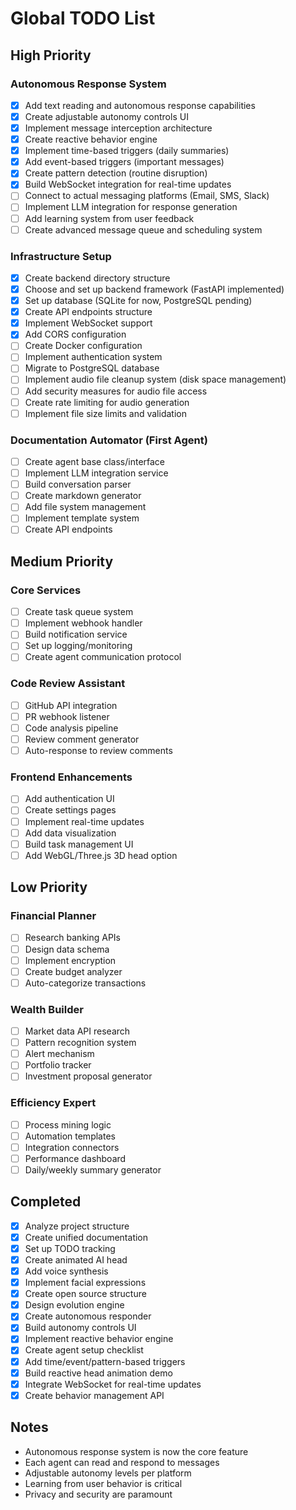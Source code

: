 # Global TODO List

## High Priority

### Autonomous Response System
- [x] Add text reading and autonomous response capabilities
- [x] Create adjustable autonomy controls UI
- [x] Implement message interception architecture
- [x] Create reactive behavior engine
- [x] Implement time-based triggers (daily summaries)
- [x] Add event-based triggers (important messages)
- [x] Create pattern detection (routine disruption)
- [x] Build WebSocket integration for real-time updates
- [ ] Connect to actual messaging platforms (Email, SMS, Slack)
- [ ] Implement LLM integration for response generation
- [ ] Add learning system from user feedback
- [ ] Create advanced message queue and scheduling system

### Infrastructure Setup
- [x] Create backend directory structure
- [x] Choose and set up backend framework (FastAPI implemented)
- [x] Set up database (SQLite for now, PostgreSQL pending)
- [x] Create API endpoints structure
- [x] Implement WebSocket support
- [x] Add CORS configuration
- [ ] Create Docker configuration
- [ ] Implement authentication system
- [ ] Migrate to PostgreSQL database
- [ ] Implement audio file cleanup system (disk space management)
- [ ] Add security measures for audio file access
- [ ] Create rate limiting for audio generation
- [ ] Implement file size limits and validation

### Documentation Automator (First Agent)
- [ ] Create agent base class/interface
- [ ] Implement LLM integration service
- [ ] Build conversation parser
- [ ] Create markdown generator
- [ ] Add file system management
- [ ] Implement template system
- [ ] Create API endpoints

## Medium Priority

### Core Services
- [ ] Create task queue system
- [ ] Implement webhook handler
- [ ] Build notification service
- [ ] Set up logging/monitoring
- [ ] Create agent communication protocol

### Code Review Assistant
- [ ] GitHub API integration
- [ ] PR webhook listener
- [ ] Code analysis pipeline
- [ ] Review comment generator
- [ ] Auto-response to review comments

### Frontend Enhancements
- [ ] Add authentication UI
- [ ] Create settings pages
- [ ] Implement real-time updates
- [ ] Add data visualization
- [ ] Build task management UI
- [ ] Add WebGL/Three.js 3D head option

## Low Priority

### Financial Planner
- [ ] Research banking APIs
- [ ] Design data schema
- [ ] Implement encryption
- [ ] Create budget analyzer
- [ ] Auto-categorize transactions

### Wealth Builder
- [ ] Market data API research
- [ ] Pattern recognition system
- [ ] Alert mechanism
- [ ] Portfolio tracker
- [ ] Investment proposal generator

### Efficiency Expert
- [ ] Process mining logic
- [ ] Automation templates
- [ ] Integration connectors
- [ ] Performance dashboard
- [ ] Daily/weekly summary generator

## Completed
- [x] Analyze project structure
- [x] Create unified documentation
- [x] Set up TODO tracking
- [x] Create animated AI head
- [x] Add voice synthesis
- [x] Implement facial expressions
- [x] Create open source structure
- [x] Design evolution engine
- [x] Create autonomous responder
- [x] Build autonomy controls UI
- [x] Implement reactive behavior engine
- [x] Create agent setup checklist
- [x] Add time/event/pattern-based triggers
- [x] Build reactive head animation demo
- [x] Integrate WebSocket for real-time updates
- [x] Create behavior management API

## Notes
- Autonomous response system is now the core feature
- Each agent can read and respond to messages
- Adjustable autonomy levels per platform
- Learning from user behavior is critical
- Privacy and security are paramount